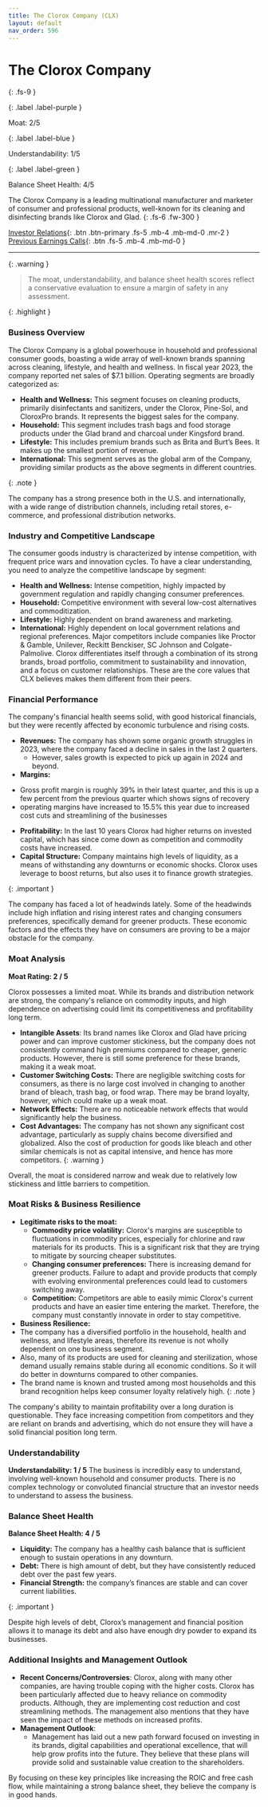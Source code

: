```yaml
---
title: The Clorox Company (CLX)
layout: default
nav_order: 596
---
```


# The Clorox Company
{: .fs-9 }

{: .label .label-purple }

Moat: 2/5

{: .label .label-blue }

Understandability: 1/5

{: .label .label-green }

Balance Sheet Health: 4/5

The Clorox Company is a leading multinational manufacturer and marketer of consumer and professional products, well-known for its cleaning and disinfecting brands like Clorox and Glad.
{: .fs-6 .fw-300 }

[Investor Relations](https://www.google.com/search?q=CLX+investor+relations){: .btn .btn-primary .fs-5 .mb-4 .mb-md-0 .mr-2 }
[Previous Earnings Calls](https://discountingcashflows.com/company/CLX/transcripts/){: .btn .fs-5 .mb-4 .mb-md-0 }

---

{: .warning }
>The moat, understandability, and balance sheet health scores reflect a conservative evaluation to ensure a margin of safety in any assessment.



{: .highlight }

### Business Overview
The Clorox Company is a global powerhouse in household and professional consumer goods, boasting a wide array of well-known brands spanning across cleaning, lifestyle, and health and wellness. In fiscal year 2023, the company reported net sales of $7.1 billion. Operating segments are broadly categorized as:

*   **Health and Wellness:** This segment focuses on cleaning products, primarily disinfectants and sanitizers, under the Clorox, Pine-Sol, and CloroxPro brands. It represents the biggest sales for the company. 
*   **Household:** This segment includes trash bags and food storage products under the Glad brand and charcoal under Kingsford brand. 
*   **Lifestyle:** This includes premium brands such as Brita and Burt’s Bees. It makes up the smallest portion of revenue.
*   **International:** This segment serves as the global arm of the Company, providing similar products as the above segments in different countries. 

{: .note }

The company has a strong presence both in the U.S. and internationally, with a wide range of distribution channels, including retail stores, e-commerce, and professional distribution networks.

### Industry and Competitive Landscape

The consumer goods industry is characterized by intense competition, with frequent price wars and innovation cycles. To have a clear understanding, you need to analyze the competitive landscape by segment:
*   **Health and Wellness:** Intense competition, highly impacted by government regulation and rapidly changing consumer preferences.
*   **Household:**  Competitive environment with several low-cost alternatives and commoditization.
*   **Lifestyle:** Highly dependent on brand awareness and marketing.
*  **International:** Highly dependent on local government relations and regional preferences.
Major competitors include companies like Proctor & Gamble, Unilever, Reckitt Benckiser, SC Johnson and Colgate-Palmolive.
 Clorox differentiates itself through a combination of its strong brands, broad portfolio, commitment to sustainability and innovation, and a focus on customer relationships. These are the core values that CLX believes makes them different from their peers.

### Financial Performance

The company's financial health seems solid, with good historical financials, but they were recently affected by economic turbulence and rising costs.

*   **Revenues:** The company has shown some organic growth struggles in 2023, where the company faced a decline in sales in the last 2 quarters.
    - However, sales growth is expected to pick up again in 2024 and beyond.
*   **Margins:**
  - Gross profit margin is roughly 39% in their latest quarter, and this is up a few percent from the previous quarter which shows signs of recovery
  - operating margins have increased to 15.5% this year due to increased cost cuts and streamlining of the businesses
*   **Profitability:** In the last 10 years Clorox had higher returns on invested capital, which has since come down as competition and commodity costs have increased.
*   **Capital Structure:** Company maintains high levels of liquidity, as a means of withstanding any downturns or economic shocks. Clorox uses leverage to boost returns, but also uses it to finance growth strategies.

{: .important }

The company has faced a lot of headwinds lately. Some of the headwinds include high inflation and rising interest rates and changing consumers preferences, specifically demand for greener products. These economic factors and the effects they have on consumers are proving to be a major obstacle for the company.

### Moat Analysis
**Moat Rating: 2 / 5**

Clorox possesses a limited moat. While its brands and distribution network are strong, the company's reliance on commodity inputs, and high dependence on advertising could limit its competitiveness and profitability long term.
* **Intangible Assets**: Its brand names like Clorox and Glad have pricing power and can improve customer stickiness, but the company does not consistently command high premiums compared to cheaper, generic products. However, there is still some preference for these brands, making it a weak moat.
*   **Customer Switching Costs:** There are negligible switching costs for consumers, as there is no large cost involved in changing to another brand of bleach, trash bag, or food wrap. There may be brand loyalty, however, which could make up a weak moat.
*   **Network Effects:** There are no noticeable network effects that would significantly help the business.
*   **Cost Advantages:** The company has not shown any significant cost advantage, particularly as supply chains become diversified and globalized. Also the cost of production for goods like bleach and other similar chemicals is not as capital intensive, and hence has more competitors.
{: .warning }

  Overall, the moat is considered narrow and weak due to relatively low stickiness and little barriers to competition.

### Moat Risks & Business Resilience

*   **Legitimate risks to the moat:**
    *   **Commodity price volatility:** Clorox's margins are susceptible to fluctuations in commodity prices, especially for chlorine and raw materials for its products. This is a significant risk that they are trying to mitigate by sourcing cheaper substitutes.
    *   **Changing consumer preferences:** There is increasing demand for greener products. Failure to adapt and provide products that comply with evolving environmental preferences could lead to customers switching away.
    *   **Competition:** Competitors are able to easily mimic Clorox's current products and have an easier time entering the market. Therefore, the company must constantly innovate in order to stay competitive.
*   **Business Resilience:**
  * The company has a diversified portfolio in the household, health and wellness, and lifestyle areas, therefore its revenue is not wholly dependent on one business segment.
  *   Also, many of its products are used for cleaning and sterilization, whose demand usually remains stable during all economic conditions. So it will do better in downturns compared to other companies.
  * The brand name is known and trusted among most households and this brand recognition helps keep consumer loyalty relatively high.
{: .note }

The company's ability to maintain profitability over a long duration is questionable. They face increasing competition from competitors and they are reliant on brands and advertising, which do not ensure they will have a solid financial position long term.

### Understandability
**Understandability: 1 / 5**
The business is incredibly easy to understand, involving well-known household and consumer products. There is no complex technology or convoluted financial structure that an investor needs to understand to assess the business.

### Balance Sheet Health
**Balance Sheet Health: 4 / 5**
*   **Liquidity:** The company has a healthy cash balance that is sufficient enough to sustain operations in any downturn.
*   **Debt:** There is high amount of debt, but they have consistently reduced debt over the past few years.
*   **Financial Strength:** the company’s finances are stable and can cover current liabilities.

{: .important }

Despite high levels of debt, Clorox’s management and financial position allows it to manage its debt and also have enough dry powder to expand its businesses.

### Additional Insights and Management Outlook

*   **Recent Concerns/Controversies**: Clorox, along with many other companies, are having trouble coping with the higher costs. Clorox has been particularly affected due to heavy reliance on commodity products. Although, they are implementing cost reduction and cost streamlining methods. The management also mentions that they have seen the impact of these methods on increased profits.
*   **Management Outlook**:
     - Management has laid out a new path forward focused on investing in its brands, digital capabilities and operational excellence, that will help grow profits into the future. They believe that these plans will provide solid and sustainable value creation to the shareholders.

By focusing on these key principles like increasing the ROIC and free cash flow, while maintaining a strong balance sheet, they believe the company is in good hands.